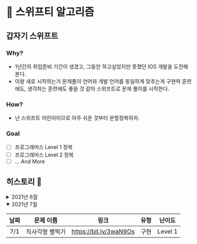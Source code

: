 # 🦅 스위프티 알고리즘

## 갑자기 스위프트

### Why?

- 1년간의 취업준비 기간이 생겼고, 그동안 하고싶었지만 못했던 IOS 개발을 도전해본다.
- 이왕 새로 시작하는거 문제풀이 언어와 개발 언어를 동일하게 맞추는게 구현력 훈련에도, 생각하는 훈련에도 좋을 것 같아 스위프트로 문제 풀이를 시작한다.

### How?

- 난 스위프트 어린이이므로 아주 쉬운 것부터 분할정복하자.

### Goal

- [ ] 프로그래머스 Level 1 정복
- [ ] 프로그래머스 Level 2 정복
- [ ] ... And More

## 히스토리 🐾

<details >
<summary>2021년 6월</summary>

| 날짜 |          문제 이름          |          링크          |    유형    | 난이도  |
| :--: | :-------------------------: | :--------------------: | :--------: | :-----: |
| 6/29 | [카카오 인턴] 키패드 누르기 | https://bit.ly/3w0ELB7 |    구현    | Level 1 |
| 6/29 |     약수의 개수와 덧셈      | https://bit.ly/2UPtcjr | 구현, 수학 | Level 1 |
| 6/30 |          k번째 수           | https://bit.ly/2UhAIU4 |    구현    | Level 1 |

</details>

<details open>
<summary>2021년 7월</summary>

| 날짜 |    문제 이름    |          링크          | 유형 | 난이도  |
| :--: | :-------------: | :--------------------: | :--: | :-----: |
| 7/1  | 직사각형 별찍기 | https://bit.ly/3waN9Os | 구현 | Level 1 |

</details>
